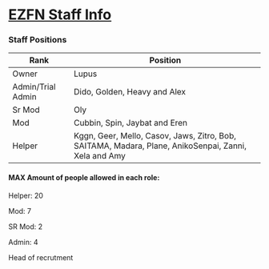 # [EZFN Staff Info](https://ezfn.dev)
### Staff Positions
|  Rank | Position  |
| ----------- | ------------ |
| Owner  | Lupus  |
|  Admin/Trial Admin |Dido, Golden, Heavy and Alex  |
| Sr Mod | Oly  |
|  Mod |Cubbin, Spin, Jaybat and Eren   |
| Helper | Kggn, Geer, Mello, Casov, Jaws, Zitro, Bob, SAITAMA, Madara, Plane, AnikoSenpai, Zanni, Xela and Amy  |

#### MAX Amount of people allowed in each role: 
 Helper: 20
 
 Mod: 7
 
SR Mod: 2

Admin: 4


Head of recrutment 

